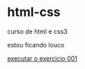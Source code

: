 # html-css
 curso de html e css3

estou ficando louco

<a href="https://brun08.github.io/html-css/exercicios/ex001/index.html">executar o exercicio 001</a>